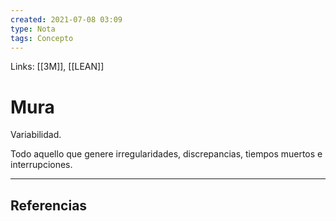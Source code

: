 ```yaml
---
created: 2021-07-08 03:09
type: Nota
tags: Concepto
---
```


Links: [[3M]], [[LEAN]]

# Mura
Variabilidad.

Todo aquello que genere irregularidades, discrepancias, tiempos muertos e interrupciones.

---

## Referencias